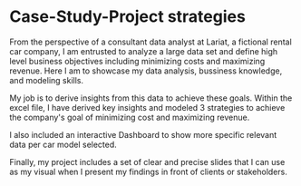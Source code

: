 # Case-Study-Project strategies 

From the perspective of a consultant data analyst at Lariat, a fictional rental car company, I am entrusted to analyze a large data set and define high level business objectives including minimizing costs and maximizing revenue. Here I am to showcase my data analysis, bussiness knowledge, and modeling skills.

My job is to derive insights from this data to achieve these goals. Within the excel file, I have derived key insights and modeled 3 strategies to achieve the company's goal of minimizing cost and maximizing revenue. 

I also included an interactive Dashboard to show more specific relevant data per car model selected. 

Finally, my project includes a set of clear and precise slides that I can use as my visual when I present my findings in front of clients or stakeholders. 
